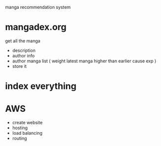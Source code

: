manga recommendation system

<h1>mangadex.org</h1>

get all the manga

- description
- author info
- author manga list ( weight latest manga higher than earlier cause exp )
- store it

<h1>index everything </h1>


<h1>AWS</h1>

- create website
- hosting
- load balancing
- routing
